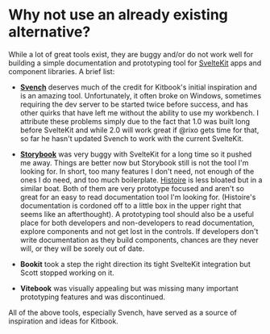 # Why not use an already existing alternative?

While a lot of great tools exist, they are buggy and/or do not work well for building a simple documentation and prototyping tool for [SvelteKit](https://kit.svelte.dev/) apps and component libraries. A brief list:

- **[Svench](https://svench-docs.vercel.app/)** deserves much of the credit for Kitbook's initial inspiration and is an amazing tool. Unfortunately, it often broke on Windows, sometimes requiring the dev server to be started twice before success, and has other quirks that have left me without the ability to use my workbench. I attribute these problems simply due to the fact that 1.0 was built long before SvelteKit and while 2.0 will work great if @rixo gets time for that, so far he hasn't updated Svench to work with the current SvelteKit.

- **[Storybook](https://storybook.js.org/docs/get-started/sveltekit)** was very buggy with SvelteKit for a long time so it pushed me away. Things are better now but Storybook still is not the tool I'm looking for. In short, too many features I don't need, not enough of the ones I do need, and too much boilerplate. [Histoire](https://histoire.dev/) is less bloated but in a similar boat. Both of them are very prototype focused and aren't so great for an easy to read documentation tool I'm looking for. (Histoire's documentation is cordoned off to a little box in the upper right that seems like an afterthought). A prototyping tool should also be a useful place for both developers and non-developers to read documentation, explore components and not get lost in the controls. If developers don't write documentation as they build components, chances are they never will, or they will be sorely out of date.

- **Bookit** took a step the right direction its tight SvelteKit integration but Scott stopped working on it.

- **Vitebook** was visually appealing but was missing many important prototyping features and was discontinued.

All of the above tools, especially Svench, have served as a source of inspiration and ideas for Kitbook.
